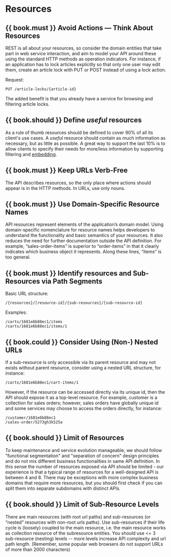 # Resources

## {{ book.must }} Avoid Actions — Think About Resources

REST is all about your resources, so consider the domain entities that take part in web service interaction, and aim to model your API around these using the standard HTTP methods as operation indicators. For instance, if an application has to lock articles explicitly so that only one user may edit them, create an article lock with PUT or POST instead of using a lock action.

Request:

    PUT /article-locks/{article-id}

The added benefit is that you already have a service for browsing and filtering article locks.

## {{ book.should }} Define *useful* resources

As a rule of thumb resources should be defined to cover 90% of all its client's use cases. A *useful* resource should
contain as much information as necessary, but as little as possible. A great way to support the last 10% is to allow
clients to specify their needs for more/less information by supporting filtering and
[embedding](../hyper-media/Hypermedia.md#should-allow-embedding-of-complex-subresources).

## {{ book.must }} Keep URLs Verb-Free

The API describes resources, so the only place where actions should appear is in the HTTP methods.
In URLs, use only nouns.

## {{ book.must }} Use Domain-Specific Resource Names

API resources represent elements of the application’s domain model. Using domain-specific nomenclature for resource names helps developers to understand the functionality and basic semantics of your resources. It also reduces the need for further documentation outside the API definition. For example, “sales-order-items” is superior to “order-items” in that it clearly indicates which business object it represents. Along these lines, “items” is too general.

## {{ book.must }} Identify resources and Sub-Resources via Path Segments

Basic URL structure:

    /{resources}/[resource-id]/{sub-resources}/[sub-resource-id]

Examples:

    /carts/1681e6b88ec1/items
    /carts/1681e6b88ec1/items/1

## {{ book.could }} Consider Using (Non-) Nested URLs

If a sub-resource is only accessible via its parent resource and may not exists without parent resource, consider using a nested URL structure, for instance:

    /carts/1681e6b88ec1/cart-items/1

However, if the resource can be accessed directly via its unique id, then the API should expose it as a top-level resource. For example, customer is a collection for sales orders; however, sales orders have globally unique id and some services may choose to access the orders directly, for instance:

    /customer/1681e6b88ec1
    /sales-order/5273gh3k525a

## {{ book.should }} Limit of Resources

To keep maintenance and service evolution manageable, we should follow "functional segmentation" and "separation of concern" design principles and do not mix different business functionalities in same API definition. In this sense the number of resources exposed via API should be limited - our experience is that a typical range of resources for a well-designed API is between 4 and 8. There may be exceptions with more complex business domains that require more resources, but you should first check if you can split them into separate subdomains with distinct APIs.

## {{ book.should }} Limit of Sub-Resource Levels

There are main resources (with root url paths) and sub-resources (or “nested” resources with non-root urls paths). Use sub-resources if their life cycle is (loosely) coupled to the main resource, i.e. the main resource works as collection resource of the subresource entities. You should use <= 3 sub-resource (nesting) levels -- more levels increase API complexity and url path length. (Remember, some popular web browsers do not support URLs of more than 2000 characters)

